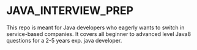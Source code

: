 # JAVA_INTERVIEW_PREP
This repo is meant for Java developers who eagerly wants to switch in service-based companies.
It covers all beginner to advanced level Java8 questions for a 2-5 years exp. java developer.
